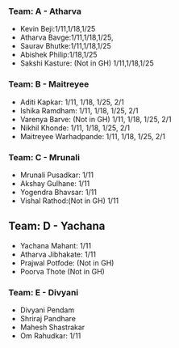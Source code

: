 ### Team: A - Atharva
- Kevin Beji:1/11,1/18,1/25
- Atharva Bavge:1/11,1/18,1/25,
- Saurav Bhutke:1/11,1/18,1/25
- Abishek Philip:1/18,1/25
- Sakshi Kasture: (Not in GH) 1/11,1/18,1/25

### Team: B - Maitreyee
- Aditi Kapkar: 1/11, 1/18, 1/25, 2/1
- Ishika Ramdham: 1/11, 1/18, 1/25, 2/1
- Varenya Barve: (Not in GH) 1/11, 1/18, 1/25, 2/1
- Nikhil Khonde: 1/11, 1/18, 1/25, 2/1
- Maitreyee Warhadpande: 1/11, 1/18, 1/25, 2/1

### Team: C - Mrunali
- Mrunali Pusadkar: 1/11
- Akshay Gulhane: 1/11
- Yogendra Bhavsar: 1/11
- Vishal Rathod:(Not in GH) 1/11

## Team: D - Yachana
- Yachana Mahant: 1/11
- Atharva Jibhakate: 1/11
- Prajwal Potfode: (Not in GH)
- Poorva Thote (Not in GH) 

### Team: E - Divyani
- Divyani Pendam
- Shriraj Pandhare
- Mahesh Shastrakar
- Om Rahudkar: 1/11
